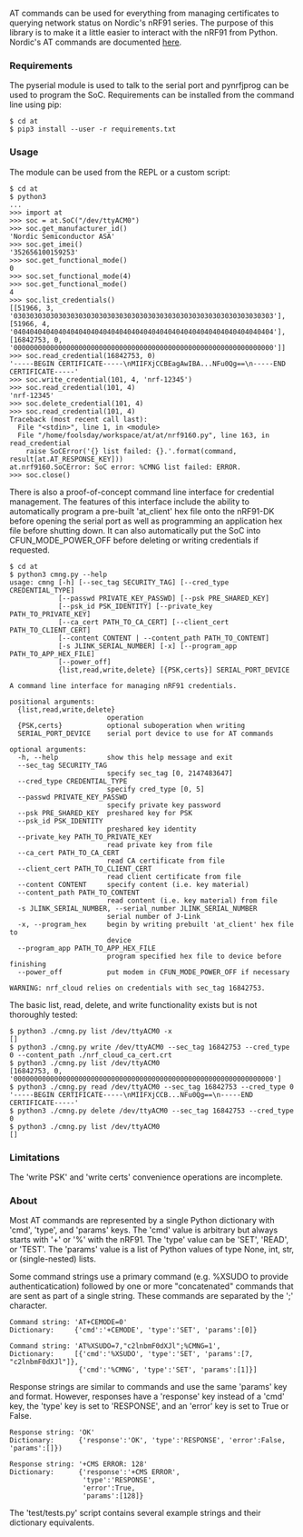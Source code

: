 AT commands can be used for everything from managing certificates to querying network status on Nordic's nRF91 series. The purpose of this library is to make it a little easier to interact with the nRF91 from Python. Nordic's AT commands are documented [here](https://infocenter.nordicsemi.com/pdf/nrf91_at_commands_v0.7.pdf).

### Requirements
The pyserial module is used to talk to the serial port and pynrfjprog can be used to program the SoC. Requirements can be installed from the command line using pip:
```
$ cd at
$ pip3 install --user -r requirements.txt
```

### Usage
The module can be used from the REPL or a custom script:
```
$ cd at
$ python3
...
>>> import at
>>> soc = at.SoC("/dev/ttyACM0")
>>> soc.get_manufacturer_id()
'Nordic Semiconductor ASA'
>>> soc.get_imei()
'352656100159253'
>>> soc.get_functional_mode()
0
>>> soc.set_functional_mode(4)
>>> soc.get_functional_mode()
4
>>> soc.list_credentials()
[[51966, 3, '0303030303030303030303030303030303030303030303030303030303030303'], [51966, 4, '0404040404040404040404040404040404040404040404040404040404040404'], [16842753, 0, '0000000000000000000000000000000000000000000000000000000000000000']]
>>> soc.read_credential(16842753, 0)
'-----BEGIN CERTIFICATE-----\nMIIFXjCCBEagAwIBA...NFu0Qg==\n-----END CERTIFICATE-----'
>>> soc.write_credential(101, 4, 'nrf-12345')
>>> soc.read_credential(101, 4)
'nrf-12345'
>>> soc.delete_credential(101, 4)
>>> soc.read_credential(101, 4)
Traceback (most recent call last):
  File "<stdin>", line 1, in <module>
  File "/home/foolsday/workspace/at/at/nrf9160.py", line 163, in read_credential
    raise SoCError('{} list failed: {}.'.format(command, result[at.AT_RESPONSE_KEY]))
at.nrf9160.SoCError: SoC error: %CMNG list failed: ERROR.
>>> soc.close()
```

There is also a proof-of-concept command line interface for credential management. The features of this interface include the ability to automatically program a pre-built 'at_client' hex file onto the nRF91-DK before opening the serial port as well as programming an application hex file before shutting down. It can also automatically put the SoC into CFUN_MODE_POWER_OFF before deleting or writing credentials if requested.
```
$ cd at
$ python3 cmng.py --help
usage: cmng [-h] [--sec_tag SECURITY_TAG] [--cred_type CREDENTIAL_TYPE]
            [--passwd PRIVATE_KEY_PASSWD] [--psk PRE_SHARED_KEY]
            [--psk_id PSK_IDENTITY] [--private_key PATH_TO_PRIVATE_KEY]
            [--ca_cert PATH_TO_CA_CERT] [--client_cert PATH_TO_CLIENT_CERT]
            [--content CONTENT | --content_path PATH_TO_CONTENT]
            [-s JLINK_SERIAL_NUMBER] [-x] [--program_app PATH_TO_APP_HEX_FILE]
            [--power_off]
            {list,read,write,delete} [{PSK,certs}] SERIAL_PORT_DEVICE

A command line interface for managing nRF91 credentials.

positional arguments:
  {list,read,write,delete}
                        operation
  {PSK,certs}           optional suboperation when writing
  SERIAL_PORT_DEVICE    serial port device to use for AT commands

optional arguments:
  -h, --help            show this help message and exit
  --sec_tag SECURITY_TAG
                        specify sec_tag [0, 2147483647]
  --cred_type CREDENTIAL_TYPE
                        specify cred_type [0, 5]
  --passwd PRIVATE_KEY_PASSWD
                        specify private key password
  --psk PRE_SHARED_KEY  preshared key for PSK
  --psk_id PSK_IDENTITY
                        preshared key identity
  --private_key PATH_TO_PRIVATE_KEY
                        read private key from file
  --ca_cert PATH_TO_CA_CERT
                        read CA certificate from file
  --client_cert PATH_TO_CLIENT_CERT
                        read client certificate from file
  --content CONTENT     specify content (i.e. key material)
  --content_path PATH_TO_CONTENT
                        read content (i.e. key material) from file
  -s JLINK_SERIAL_NUMBER, --serial_number JLINK_SERIAL_NUMBER
                        serial number of J-Link
  -x, --program_hex     begin by writing prebuilt 'at_client' hex file to
                        device
  --program_app PATH_TO_APP_HEX_FILE
                        program specified hex file to device before finishing
  --power_off           put modem in CFUN_MODE_POWER_OFF if necessary

WARNING: nrf_cloud relies on credentials with sec_tag 16842753.
```
The basic list, read, delete, and write functionality exists but is not thoroughly tested:
```
$ python3 ./cmng.py list /dev/ttyACM0 -x
[]
$ python3 ./cmng.py write /dev/ttyACM0 --sec_tag 16842753 --cred_type 0 --content_path ./nrf_cloud_ca_cert.crt
$ python3 ./cmng.py list /dev/ttyACM0 
[16842753, 0, '0000000000000000000000000000000000000000000000000000000000000000']
$ python3 ./cmng.py read /dev/ttyACM0 --sec_tag 16842753 --cred_type 0
'-----BEGIN CERTIFICATE-----\nMIIFXjCCB...NFu0Qg==\n-----END CERTIFICATE-----'
$ python3 ./cmng.py delete /dev/ttyACM0 --sec_tag 16842753 --cred_type 0
$ python3 ./cmng.py list /dev/ttyACM0 
[]
```
### Limitations
The 'write PSK' and 'write certs' convenience operations are incomplete.

### About
Most AT commands are represented by a single Python dictionary with 'cmd', 'type', and 'params' keys. The 'cmd' value is arbitrary but always starts with '+' or '%' with the nRF91. The 'type' value can be 'SET', 'READ', or 'TEST'. The 'params' value is a list of Python values of type None, int, str, or (single-nested) lists.

Some command strings use a primary command (e.g. %XSUDO to provide authenticatication) followed by one or more "concatenated" commands that are sent as part of a single string. These commands are separated by the ';' character.

    Command string: 'AT+CEMODE=0'
    Dictionary:     {'cmd':'+CEMODE', 'type':'SET', 'params':[0]}

    Command string: 'AT%XSUDO=7,"c2lnbmF0dXJl";%CMNG=1',
    Dictionary:     [{'cmd':'%XSUDO', 'type':'SET', 'params':[7, "c2lnbmF0dXJl"]},
                     {'cmd':'%CMNG', 'type':'SET', 'params':[1]}]

Response strings are similar to commands and use the same 'params' key and format. However, responses have a 'response' key instead of a 'cmd' key, the 'type' key is set to 'RESPONSE', and an 'error' key is set to True or False.

    Response string: 'OK'
    Dictionary:      {'response':'OK', 'type':'RESPONSE', 'error':False, 'params':[]})

    Response string: '+CMS ERROR: 128'
    Dictionary:      {'response':'+CMS ERROR',
                      'type':'RESPONSE',
                      'error':True,
                      'params':[128]}

The 'test/tests.py' script contains several example strings and their dictionary equivalents.
